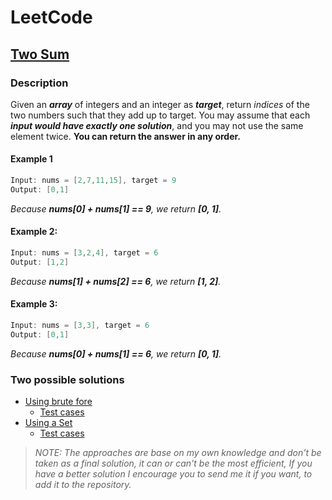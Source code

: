 # LeetCode

## [Two Sum](https://leetcode.com/problems/two-sum)

### Description
Given an ***array*** of integers and an integer as ***target***, return *indices* of the two numbers such that they add up to target.
You may assume that each ***input would have exactly one solution***, and you may not use the same element twice.
**You can return the answer in any order.**

#### Example 1
```java
Input: nums = [2,7,11,15], target = 9
Output: [0,1]
```
*Because **nums[0] + nums[1] == 9**, we return **[0, 1]**.*

#### Example 2:
```java
Input: nums = [3,2,4], target = 6
Output: [1,2]
```
*Because **nums[1] + nums[2] == 6**, we return **[1, 2]**.*

#### Example 3:
```java
Input: nums = [3,3], target = 6
Output: [0,1]
```
*Because **nums[0] + nums[1] == 6**, we return **[0, 1]**.*

### Two possible solutions

* [Using brute fore](method1/TwoSum.java)
    * [Test cases](../../../../test/java/leetcode/TwoSum/method1/TwoSumTest.java)
* [Using a Set](method2/TwoSum.java)
    * [Test cases](../../../../test/java/leetcode/TwoSum/method2/TwoSumTest.java)

> *NOTE: The approaches are base on my own knowledge and don't be taken as a final solution, it can or can't be the most efficient, If you have a better solution I encourage you to send me it if you want, to add it to the repository.*